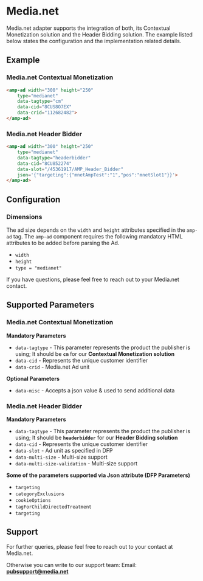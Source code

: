 <!---
Copyright 2016 The AMP HTML Authors. All Rights Reserved.

Licensed under the Apache License, Version 2.0 (the "License");
you may not use this file except in compliance with the License.
You may obtain a copy of the License at

      http://www.apache.org/licenses/LICENSE-2.0

Unless required by applicable law or agreed to in writing, software
distributed under the License is distributed on an "AS-IS" BASIS,
WITHOUT WARRANTIES OR CONDITIONS OF ANY KIND, either express or implied.
See the License for the specific language governing permissions and
limitations under the License.
-->

# Media.net

Media.net adapter supports the integration of both, its Contextual Monetization solution and the Header Bidding solution. 
The example listed below states the configuration and the implementation related details.


## Example


### Media.net Contextual Monetization

``` html
<amp-ad width="300" height="250"
    type="medianet"
    data-tagtype="cm"
    data-cid="8CUS8O7EX"
    data-crid="112682482">
</amp-ad>
```

### Media.net Header Bidder 

``` html
<amp-ad width="300" height="250"
    type="medianet"
    data-tagtype="headerbidder"
    data-cid="8CU852274"
    data-slot="/45361917/AMP_Header_Bidder"
    json='{"targeting":{"mnetAmpTest":"1","pos":"mnetSlot1"}}'>
</amp-ad>   
```

## Configuration

### Dimensions
 
The ad size depends on the `width` and `height` attributes specified in the `amp-ad` tag. The `amp-ad` component requires the following mandatory HTML attributes to be added before parsing the Ad.
  
 * `width` 
 * `height` 
 * `type = "medianet"`

If you have questions, please feel free to reach out to your Media.net contact.


## Supported Parameters 

### Media.net Contextual Monetization

**Mandatory Parameters**
 
* `data-tagtype` - This parameter represents the product the publisher is using; It should be **`cm`** for our **Contextual Monetization solution**
* `data-cid` - Represents the unique customer identifier
* `data-crid` - Media.net Ad unit

**Optional Parameters**

* `data-misc` - Accepts a json value & used to send additional data


### Media.net Header Bidder

**Mandatory Parameters**
 
* `data-tagtype` - This parameter represents the product the publisher is using; It should be **`headerbidder`** for our **Header Bidding solution**
* `data-cid` - Represents the unique customer identifier
* `data-slot` - Ad unit as specified in DFP
* `data-multi-size` - Multi-size support
* `data-multi-size-validation` - Multi-size support

**Some of the parameters supported via Json attribute (DFP Parameters)**

* `targeting`
* `categoryExclusions`
* `cookieOptions`
* `tagForChildDirectedTreatment`
* `targeting`


## Support 
For further queries, please feel free to reach out to your contact at Media.net.

Otherwise you can write to our support team:
Email: **pubsupport@media.net**
